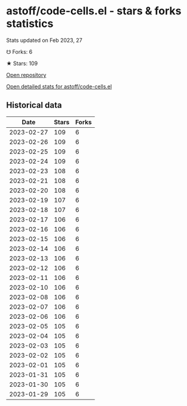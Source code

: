 # astoff/code-cells.el - stars & forks statistics

Stats updated on Feb 2023, 27

☋ Forks: 6

★ Stars: 109

[Open repository](https://github.com/astoff/code-cells.el)

[Open detailed stats for astoff/code-cells.el](https://reviewgithub.com/rep/astoff/code-cells.el)

## Historical data
| Date | Stars | Forks |
|------|-------|-------|
| 2023-02-27 | 109 | 6 | 
| 2023-02-26 | 109 | 6 | 
| 2023-02-25 | 109 | 6 | 
| 2023-02-24 | 109 | 6 | 
| 2023-02-23 | 108 | 6 | 
| 2023-02-21 | 108 | 6 | 
| 2023-02-20 | 108 | 6 | 
| 2023-02-19 | 107 | 6 | 
| 2023-02-18 | 107 | 6 | 
| 2023-02-17 | 106 | 6 | 
| 2023-02-16 | 106 | 6 | 
| 2023-02-15 | 106 | 6 | 
| 2023-02-14 | 106 | 6 | 
| 2023-02-13 | 106 | 6 | 
| 2023-02-12 | 106 | 6 | 
| 2023-02-11 | 106 | 6 | 
| 2023-02-10 | 106 | 6 | 
| 2023-02-08 | 106 | 6 | 
| 2023-02-07 | 106 | 6 | 
| 2023-02-06 | 106 | 6 | 
| 2023-02-05 | 105 | 6 | 
| 2023-02-04 | 105 | 6 | 
| 2023-02-03 | 105 | 6 | 
| 2023-02-02 | 105 | 6 | 
| 2023-02-01 | 105 | 6 | 
| 2023-01-31 | 105 | 6 | 
| 2023-01-30 | 105 | 6 | 
| 2023-01-29 | 105 | 6 | 


